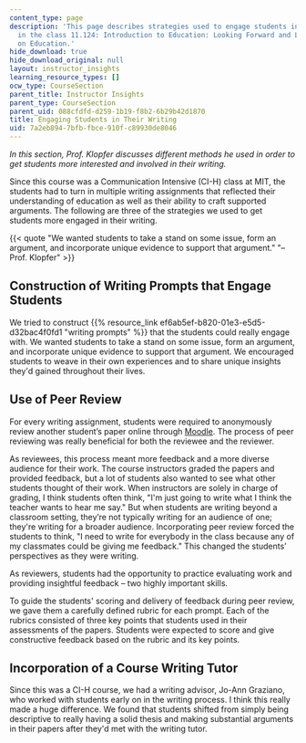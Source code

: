 ```yaml
---
content_type: page
description: 'This page describes strategies used to engage students in their writing
  in the class 11.124: Introduction to Education: Looking Forward and Looking Back
  on Education.'
hide_download: true
hide_download_original: null
layout: instructor_insights
learning_resource_types: []
ocw_type: CourseSection
parent_title: Instructor Insights
parent_type: CourseSection
parent_uid: 088cfdfd-d259-1b19-f8b2-6b29b42d1870
title: Engaging Students in Their Writing
uid: 7a2eb894-7bfb-fbce-910f-c89930de8046
---
```


_In this section, Prof. Klopfer discusses different methods he used in order to get students more interested and involved in their writing._

Since this course was a Communication Intensive (CI-H) class at MIT, the students had to turn in multiple writing assignments that reflected their understanding of education as well as their ability to craft supported arguments. The following are three of the strategies we used to get students more engaged in their writing.

{{< quote "We wanted students to take a stand on some issue, form an argument, and incorporate unique evidence to support that argument." "– Prof. Klopfer" >}}

Construction of Writing Prompts that Engage Students
----------------------------------------------------

We tried to construct {{% resource_link ef6ab5ef-b820-01e3-e5d5-d32bac4f0fd1 "writing prompts" %}} that the students could really engage with. We wanted students to take a stand on some issue, form an argument, and incorporate unique evidence to support that argument. We encouraged students to weave in their own experiences and to share unique insights they'd gained throughout their lives.

Use of Peer Review
------------------

For every writing assignment, students were required to anonymously review another student’s paper online through [Moodle](https://moodle.org/). The process of peer reviewing was really beneficial for both the reviewee and the reviewer.

As reviewees, this process meant more feedback and a more diverse audience for their work. The course instructors graded the papers and provided feedback, but a lot of students also wanted to see what other students thought of their work. When instructors are solely in charge of grading, I think students often think, "I'm just going to write what I think the teacher wants to hear me say." But when students are writing beyond a classroom setting, they’re not typically writing for an audience of one; they're writing for a broader audience. Incorporating peer review forced the students to think, "I need to write for everybody in the class because any of my classmates could be giving me feedback." This changed the students’ perspectives as they were writing.

As reviewers, students had the opportunity to practice evaluating work and providing insightful feedback – two highly important skills.

To guide the students' scoring and delivery of feedback during peer review, we gave them a carefully defined rubric for each prompt. Each of the rubrics consisted of three key points that students used in their assessments of the papers. Students were expected to score and give constructive feedback based on the rubric and its key points.

Incorporation of a Course Writing Tutor
---------------------------------------

Since this was a CI-H course, we had a writing advisor, Jo-Ann Graziano, who worked with students early on in the writing process. I think this really made a huge difference. We found that students shifted from simply being descriptive to really having a solid thesis and making substantial arguments in their papers after they'd met with the writing tutor.